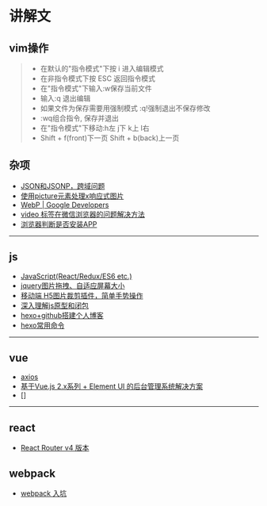 # 讲解文
## vim操作
> * 在默认的"指令模式"下按 i 进入编辑模式
> * 在非指令模式下按 ESC 返回指令模式
> * 在"指令模式"下输入:w保存当前文件
> * 输入:q 退出编辑
> * 如果文件为保存需要用强制模式 :q!强制退出不保存修改
> * :wq组合指令, 保存并退出
> * 在"指令模式"下移动:h左 j下 k上 l右
> * Shift + f(front)下一页  Shift + b(back)上一页

## 杂项
- [JSON和JSONP，跨域问题](http://www.cnblogs.com/dowinning/archive/2012/04/19/json-jsonp-jquery.html)
- [使用picture元素处理x响应式图片](http://www.cnblogs.com/pengchengzhong/p/6138547.html)
- [WebP | Google Developers](https://developers.google.com/speed/webp/faq)
- [video 标签在微信浏览器的问题解决方法](https://www.cnblogs.com/baiyygynui/p/6323565.html)
- [浏览器判断是否安装APP](http://blog.csdn.net/henrywulibin/article/details/52087041)


---

## js
- [JavaScript(React/Redux/ES6 etc.)](https://zhuanlan.zhihu.com/p/23412169)
- [jquery图片拖拽、自适应屏幕大小](http://www.jqueryfuns.com/resource/2660)
- [移动端 H5图片裁剪插件，简单手势操作](http://www.cnblogs.com/strick/p/6758356.html)
- [深入理解js原型和闭包](http://www.cnblogs.com/wangfupeng1988/p/3977924.html)
- [hexo+github搭建个人博客](https://www.jianshu.com/p/189fd945f38f)
- [hexo常用命令](https://segmentfault.com/a/1190000002632530)
---

## vue
- [axios](https://juejin.im/entry/587599388d6d810058a7a41a)
- [基于Vue.js 2.x系列 + Element UI 的后台管理系统解决方案](https://www.w3ctech.com/topic/1964)
- []
---

## react
- [React Router v4 版本](http://www.zcfy.cc/article/react-router-v4-the-complete-guide-mdash-sitepoint-4448.html)

## webpack
- [webpack 入坑](http://blog.guowenfh.com/2016/03/24/vue-webpack-01-base/)




